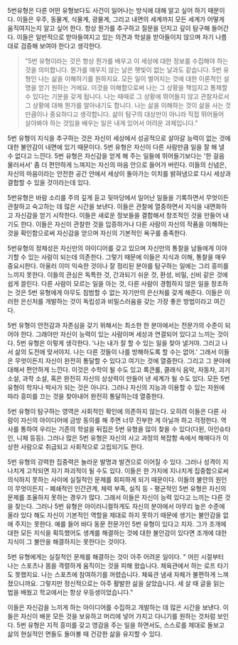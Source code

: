 5번유형은 다른 어떤 유형보다도 사건이 일어나는 방식에 대해 알고 싶어 하기 때문이다. 이들은 우주, 동물계, 식물계, 광물계, 그리고 내면의 세계까지 모든 세계가 어떻게 움직여지는지 알고 싶어 한다. 항상 뭔가를 추구하고 질문을 던지고 깊이 탐구해 들어간다. 이들은 일반적으로 받아들여지고 있는 의견과 학설을 받아들이지 않으며 자기 나름대로 검증해 보여야 한다고 생각한다.

>  "5번 유형이라는 것은 항상 뭔가를 배우고 이 세상에 대한 정보를 수집해야 하는 것을 의미합니다. 뭔가를 매우지 않는 날은 햇빛이 없는 날과도 같습니다. 5번 유형인 나는 삶을 이해하기를 원하지요. 모든 일이 벌어지는 것에 대한 이론적인 설명을 얻기 원하는 거에요. 이것을 이해함으로써 나는 그 상황을 책임지고 통제할 수 있다는 기분을 갖게 됩니다. 나는 때때로 그 상황에 뛰어들지 않고 관찰자로서 그 상황에 대해 뭔가를 알아내기도 합니다. 나는 삶을 이해하는 것이 삶을 사는 것 만큼이나 중요하다고 생각합니다. 삶이 탐구의 대상만이 아니라 직접 뛰어들어 살아봐야 하는 것임을 배우는 일은 내게 있어서 어려운 과제입니다."

5번 유형이 지식을 추구하는 것은 자신이 세상에서 성공적으로 살아갈 능력이 없는 것에 대한 불안감이 내면에 있기 때문이다. 5번 유형은 자신이 다른 사람만큼 일을 잘 해 낼 수 없다고 느낀다. 5번 유형은 자신감을 얻게 해 주는 일들에 뛰어들기보다는 '한 걸음 물러서서' 좀 더 편안하게 느껴지는 자신의 마음 안으로 들어가 버린다. 이들의 신념은, 자신의 마음이라는 안전한 공간 안에서 세상이 돌아가는 이치를 밝혀냄으로 다시 세상과 결합할 수 있을 것이라는데 있다.

5번유형은 바람 소리를 주의 깊게 듣고 뒷마당에서 일어난 일들을 기록하면서 무엇이든 관찰하고 숙고하는 데 많은 시간을 보낸다. 이들은 관찰에 열중하면서 지식을 내면화하고 자신감을 얻기 시작한다. 이들은 새로운 정보들을 결합해서 창조적인 것을 만들어 내기도 한다. 이들은 자신이 관찰한 것을 입증하거나 다른 사람이 자신의 작품을 이해하는 것을 확인함으로써 자신감을 얻으며 자신의 기본적인 욕구를 충족한다. 

 5번유형의 정체성은 자신만의 아이디어를 갖고 있으며 자신만의 통찰을 남들에게 이야기할 수 있는 사람이 되는데 의존한다. 그렇기 때문에 이들은 지식과 이해, 통찰을 매우 중요시한다. 아울러 이미 익숙한 것이나 잘 정리된 분야를 탐구하는 일에는 그리 흥미를 느끼지 못한다. 이들의 관심은 독특한 것, 간과되기 쉬운 것, 환성, 비밀, 신비 같은 것에 쉽게 끌린다. 다른 사람이 모르는 일을 아는 것, 다른 사람이 경험하지 않은 일을 창조하는 것은 5번 유형에게 아무도 침범할 수 없는 자기만의 은신처를 갖게 해준다. 이들은 이러한 은신처를 개발하는 것이 독립성과 비밀스러움을 갖는 가장 좋은 방법이라고 여긴다.

5번 유형이 안전감과 자존심을 갖기 위해서는 최소한 한 분야에서는 전문가의 수준이 되어야 한다. 그래야만 자신이 능력이 있는 사람이며 세상과 연결되어 있다고 느끼는 것이다. 5번 유형은 이렇게 생각한다. '나는 내가 잘 할 수 있는 일을 찾아 낼거야. 그러고 나서 삶의 도전에 맞서야지. 나는 다른 것들이 나를 방해하도록 할 수는 없어.' 그래서 이들은 무엇이든지 자신이 완전히 통달할 수 있다고 여기는 것에 열중한다. 그리고 그 분야에 대해서 편안하게 느낀다. 이것은 수학이 될 수도 있고 록큰롤, 클래식 음악, 자동차, 괴기 소설, 과학 소설, 혹은 완전히 자신의 상상력이 만들어 낸 세계가 될 수도 있다. 모든 5번 유형이 학자나 박사가 되는 것은 아니다. 그러나 자신의 지능과 이용할 수 있는 자원에 따라 흥미를 끄는 것을 찾아내어 완전히 통달하는데 열중한다.

 5번 유형이 탐구하는 영역은 사회적인 확인에 의존하지 않는다. 오히려 이들은 다른 사람이 자신의 아이디어에 금방 동의를 해 주면 너무 진부한 게 아닐까 하고 걱정한다. 역사를 통하여 우리는 기존의 학설을 뒤집은 5번 유형을 많이 찾을 수 있다(다윈, 아인슈타인, 니체 등등). 그러나 많은 5번 유형은 자신의 사고 과정의 복잡함 속에서 해매다가 이상한 사람으로 취급되고 사회적으로 고립되기도 한다.

 5번 유형의 강력한 집중력은 놀라운 발명과 발견으로 이어질 수 있다. 그러나 성격이 지나치게 고착되면 자기 파괴적이 될 수도 있다. 이들은 한 가지에 지나치게 집중합으로써 의식하지 못하는 사이에 실질적인 문제를 회피하게 되기 때문이다. 이들의 불안의 원인이 무엇이든지 - 폐쇄적인 인간관계, 체력 부족, 실직 등 - 평균적인 5번 유형은 자신의 문제를 조율하지 못하는 경우가 많다. 그래서 이들은 자신이 능력 있다고 느끼는 다른 것을 찾는다. 그러나 5번 유형은 아이러니컬하게도 자신의 분야에서 아무리 높은 수준에 올라 있다 해도 자신이 기본적인 역할을 제대로 하지 못하기 때문에 생기는 불안감을 없애 주지는 못한다. 예를 들어 바다 동문 전문가인 5번 유형이 있다고 치자. 그가 조개에 대한 모든 지식을 획득했어도 생계를 해결하는 것에 대한 불안감이 있다면 조개에 대한 지식이 그 불안을 해결하지는 못한다는 것이다.

 5번 유형에게는 실질적인 문제를 해결하는 것이 아주 어려운 일이다. " 어린 시절부터 나는 스포츠나 몸을 격렬하게 움직이는 것을 피해 왔습니다. 체육관에서 하는 로프 타기도 못했지요. 나는 스포츠에 참여하기를 꺼렸습니다. 체육관 냄새 자체가 불편하게 느껴졌으니까요. 그렇지만 정신적으로는 아주 활발한 삶을 살았습니다. 세 살 때 글을 읽는 법을 배웠고 학교에서는 항상 우등생이었습니다."

 이들은 자신감을 느끼게 하는 아이디어를 수집하고 개발하는 데 많은 시간을 보낸다. 이들은 자신이 배운 모든 것을 보유하고 머리에 넣어 가지고 다니기를 원하는 것처럼 보인다. 5번 유형은 지적 흥미를 갖고 영감을 주는 일을 하면서도, 스스로를 제대로 돌보고 삶의 현실적인 면들도 돌아볼 때 건강한 삶을 유지할 수 있다.